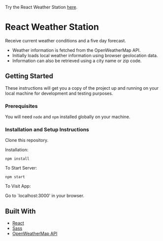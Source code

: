 Try the React Weather Station [here](https://www.christopherdennis.me/weather-app/).

# React Weather Station

Receive current weather conditions and a five day forecast.

- Weather information is fetched from the OpenWeatherMap API.
- Initially loads local weather information using browser geolocation data.
- Information can also be retrieved using a city name or zip code.

## Getting Started

These instructions will get you a copy of the project up and running on your local machine for development and testing purposes.

### Prerequisites

You will need `node` and `npm` installed globally on your machine.

### Installation and Setup Instructions

Clone this repository.

Installation:

`npm install`

To Start Server:

`npm start`  

To Visit App:

Go to `localhost:3000' in your browser.

## Built With

* [React](https://reactjs.org/)
* [Sass](https://sass-lang.com/)
* [OpenWeatherMap API](https://openweathermap.org/api)
